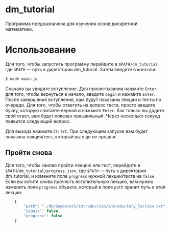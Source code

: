 # dm_tutorial

Программа предназначена для изучения основ дискретной математики.


# Использование

Для того, чтобы запустить программу перейдите в `$PATH/dm_tutorial`, где 
`$PATH` — путь к директории dm_tutorial. Затем введите в консоли:
```bash
$ node main.js
```
Сначала вы увидите вступление. Для пролистывания нажмите `Enter`. для того, чтобы 
вернуться в начало, введите `begin` и нажмите `Enter`.
После завершения вступления, вам будут показаны лекции и тесты по очереди.
Для того, чтобы ответить на вопрос теста, просто введите букву, которую считаете 
верной и нажмите `Enter`. 
Как только вы дадите свой ответ, вам будет показан праывильный. Через несколько 
секунд появится следующий вопрос.

Для выхода нажмите `Ctrl+C`. При следующем запуске вам будет показана лакция/тест, 
который вы еще не прошли.

## Пройти снова

Для того, чтобы заново пройти лекцию или тест, перейдите в `$PATH/dm_tutorial/progress.json`,
 где `$PATH` — путь к директории dm_tutorial, и измените поле `progress` нужной лекции/теста на
`false`. Если вы хотите снова прочесть вступительную лекцию, вам нужно изменить поле 
`progress` объекта, который в поле `path` хранит путь к этой лекции:

```javascript
    {
        "path": "./db/Semester1/introduction/introductory_lection.txt",
        "isQuiz": false,
        "progress": false
    }
```
